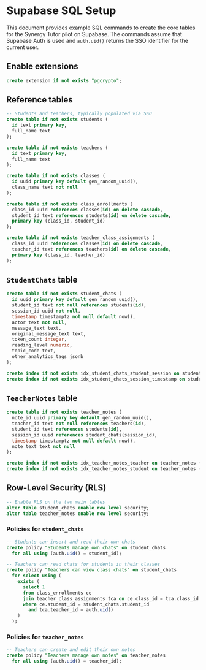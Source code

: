 # Supabase SQL Setup

This document provides example SQL commands to create the core tables for the Synergy Tutor pilot on Supabase. The commands assume that Supabase Auth is used and `auth.uid()` returns the SSO identifier for the current user.

## Enable extensions
```sql
create extension if not exists "pgcrypto";
```

## Reference tables
```sql
-- Students and teachers, typically populated via SSO
create table if not exists students (
  id text primary key,
  full_name text
);

create table if not exists teachers (
  id text primary key,
  full_name text
);

create table if not exists classes (
  id uuid primary key default gen_random_uuid(),
  class_name text not null
);

create table if not exists class_enrollments (
  class_id uuid references classes(id) on delete cascade,
  student_id text references students(id) on delete cascade,
  primary key (class_id, student_id)
);

create table if not exists teacher_class_assignments (
  class_id uuid references classes(id) on delete cascade,
  teacher_id text references teachers(id) on delete cascade,
  primary key (class_id, teacher_id)
);
```

## `StudentChats` table
```sql
create table if not exists student_chats (
  id uuid primary key default gen_random_uuid(),
  student_id text not null references students(id),
  session_id uuid not null,
  timestamp timestamptz not null default now(),
  actor text not null,
  message_text text,
  original_message_text text,
  token_count integer,
  reading_level numeric,
  topic_code text,
  other_analytics_tags jsonb
);

create index if not exists idx_student_chats_student_session on student_chats (student_id, session_id);
create index if not exists idx_student_chats_session_timestamp on student_chats (session_id, timestamp);
```

## `TeacherNotes` table
```sql
create table if not exists teacher_notes (
  note_id uuid primary key default gen_random_uuid(),
  teacher_id text not null references teachers(id),
  student_id text references students(id),
  session_id uuid references student_chats(session_id),
  timestamp timestamptz not null default now(),
  note_text text not null
);

create index if not exists idx_teacher_notes_teacher on teacher_notes (teacher_id);
create index if not exists idx_teacher_notes_student on teacher_notes (student_id);
```

## Row-Level Security (RLS)
```sql
-- Enable RLS on the two main tables
alter table student_chats enable row level security;
alter table teacher_notes enable row level security;
```

### Policies for `student_chats`
```sql
-- Students can insert and read their own chats
create policy "Students manage own chats" on student_chats
  for all using (auth.uid() = student_id);

-- Teachers can read chats for students in their classes
create policy "Teachers can view class chats" on student_chats
  for select using (
    exists (
      select 1
      from class_enrollments ce
      join teacher_class_assignments tca on ce.class_id = tca.class_id
      where ce.student_id = student_chats.student_id
        and tca.teacher_id = auth.uid()
    )
  );
```

### Policies for `teacher_notes`
```sql
-- Teachers can create and edit their own notes
create policy "Teachers manage own notes" on teacher_notes
  for all using (auth.uid() = teacher_id);
```
